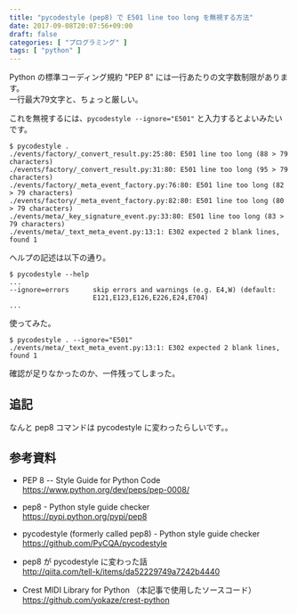```yaml
---
title: "pycodestyle (pep8) で E501 line too long を無視する方法"
date: 2017-09-08T20:07:56+09:00
draft: false
categories: [ "プログラミング" ]
tags: [ "python" ]
---
```

Python の標準コーディング規約 "PEP 8" には一行あたりの文字数制限があります。<br />
一行最大79文字と、ちょっと厳しい。

これを無視するには、```pycodestyle --ignore="E501"``` と入力するとよいみたいです。

```shell
$ pycodestyle .
./events/factory/_convert_result.py:25:80: E501 line too long (88 > 79 characters)
./events/factory/_convert_result.py:31:80: E501 line too long (95 > 79 characters)
./events/factory/_meta_event_factory.py:76:80: E501 line too long (82 > 79 characters)
./events/factory/_meta_event_factory.py:82:80: E501 line too long (80 > 79 characters)
./events/meta/_key_signature_event.py:33:80: E501 line too long (83 > 79 characters)
./events/meta/_text_meta_event.py:13:1: E302 expected 2 blank lines, found 1
```

ヘルプの記述は以下の通り。

```shell
$ pycodestyle --help
...
--ignore=errors      skip errors and warnings (e.g. E4,W) (default:
                     E121,E123,E126,E226,E24,E704)
...
```

使ってみた。

```shell
$ pycodestyle . --ignore="E501"
./events/meta/_text_meta_event.py:13:1: E302 expected 2 blank lines, found 1
```
確認が足りなかったのか、一件残ってしまった。

## 追記

なんと pep8 コマンドは pycodestyle に変わったらしいです。。

## 参考資料

- PEP 8 -- Style Guide for Python Code<br />
  https://www.python.org/dev/peps/pep-0008/

- pep8 - Python style guide checker<br />
  https://pypi.python.org/pypi/pep8

- pycodestyle (formerly called pep8) - Python style guide checker<br />
  https://github.com/PyCQA/pycodestyle

- pep8 が pycodestyle に変わった話<br />
  http://qiita.com/tell-k/items/da52229749a7242b4440

- Crest MIDI Library for Python （本記事で使用したソースコード）<br />
  https://github.com/yokaze/crest-python
